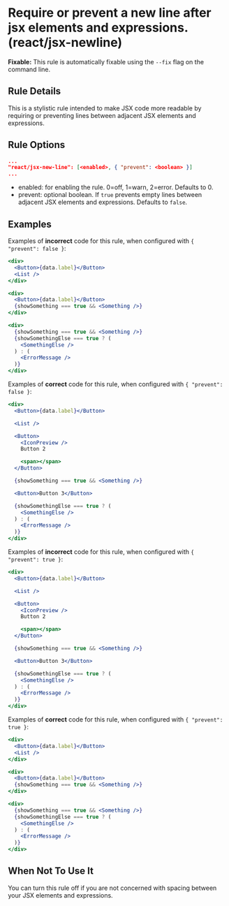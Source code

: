 # Require or prevent a new line after jsx elements and expressions. (react/jsx-newline)

**Fixable:** This rule is automatically fixable using the `--fix` flag on the command line.

## Rule Details

This is a stylistic rule intended to make JSX code more readable by requiring or preventing lines between adjacent JSX elements and expressions.

## Rule Options
```json
...
"react/jsx-new-line": [<enabled>, { "prevent": <boolean> }]
...
```

* enabled: for enabling the rule. 0=off, 1=warn, 2=error. Defaults to 0.
* prevent: optional boolean. If `true` prevents empty lines between adjacent JSX elements and expressions. Defaults to `false`.

## Examples

Examples of **incorrect** code for this rule, when configured with `{ "prevent": false }`:

```jsx
<div>
  <Button>{data.label}</Button>
  <List />
</div>
```

```jsx
<div>
  <Button>{data.label}</Button>
  {showSomething === true && <Something />}
</div>
```

```jsx
<div>
  {showSomething === true && <Something />}
  {showSomethingElse === true ? (
    <SomethingElse />
  ) : (
    <ErrorMessage />
  )}
</div>
```

Examples of **correct** code for this rule, when configured with `{ "prevent": false }`:

```jsx
<div>
  <Button>{data.label}</Button>

  <List />

  <Button>
    <IconPreview />
    Button 2

    <span></span>
  </Button>

  {showSomething === true && <Something />}

  <Button>Button 3</Button>

  {showSomethingElse === true ? (
    <SomethingElse />
  ) : (
    <ErrorMessage />
  )}
</div>
```

Examples of **incorrect** code for this rule, when configured with `{ "prevent": true }`:


```jsx
<div>
  <Button>{data.label}</Button>

  <List />

  <Button>
    <IconPreview />
    Button 2

    <span></span>
  </Button>

  {showSomething === true && <Something />}

  <Button>Button 3</Button>

  {showSomethingElse === true ? (
    <SomethingElse />
  ) : (
    <ErrorMessage />
  )}
</div>
```

Examples of **correct** code for this rule, when configured with `{ "prevent": true }`:

```jsx
<div>
  <Button>{data.label}</Button>
  <List />
</div>
```

```jsx
<div>
  <Button>{data.label}</Button>
  {showSomething === true && <Something />}
</div>
```

```jsx
<div>
  {showSomething === true && <Something />}
  {showSomethingElse === true ? (
    <SomethingElse />
  ) : (
    <ErrorMessage />
  )}
</div>
```

## When Not To Use It

You can turn this rule off if you are not concerned with spacing between your JSX elements and expressions.